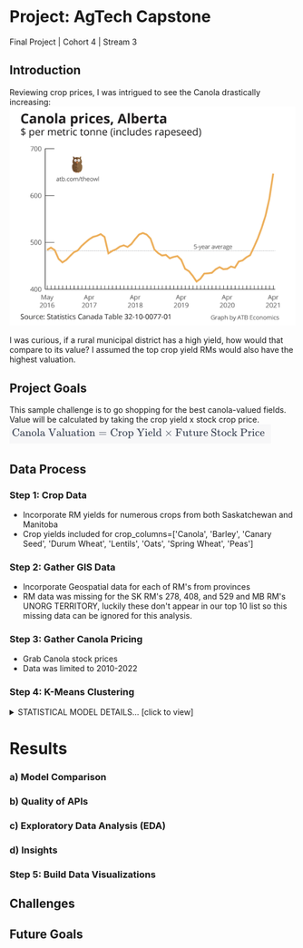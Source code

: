 # Project: AgTech Capstone
Final Project | Cohort 4 | Stream 3

## Introduction
Reviewing crop prices, I was intrigued to see the Canola drastically increasing:
![Canola Pricing](https://raw.githubusercontent.com/cboyda/AgTech/main/Visuals/CanolaPrices.png)

I was curious, if a rural municipal district has a high yield, how would that compare to its value? 
I assumed the top crop yield RMs would also have the highest valuation.

## Project Goals
This sample challenge is to go shopping for the best canola-valued fields.  Value will be calculated by taking the crop yield x stock crop price.
![Canola Valuation Function](https://raw.githubusercontent.com/cboyda/AgTech/main/Visuals/canola_function.png)

## Data Process
### Step 1: Crop Data

* Incorporate RM yields for numerous crops from both Saskatchewan and Manitoba
* Crop yields included for crop_columns=['Canola', 'Barley', 'Canary Seed', 'Durum Wheat', 'Lentils', 'Oats', 'Spring Wheat', 'Peas']

### Step 2: Gather GIS Data

* Incorporate Geospatial data for each of RM's from provinces
* RM data was missing for the SK RM's 278, 408, and 529 and MB RM's UNORG TERRITORY, luckily these don't appear in our top 10 list so this missing data can be ignored for this analysis.

### Step 3: Gather Canola Pricing

* Grab Canola stock prices
* Data was limited to 2010-2022

### Step 4: K-Means Clustering
<details>
  <summary>STATISTICAL MODEL DETAILS... [click to view]</summary>
  
#### Regression Statistical Models

#### Classification Statistical Models

</details>

# Results
### a) Model Comparison

### b) Quality of APIs

### c) Exploratory Data Analysis (EDA)

### d) Insights

### Step 5: Build Data Visualizations

## Challenges

## Future Goals
